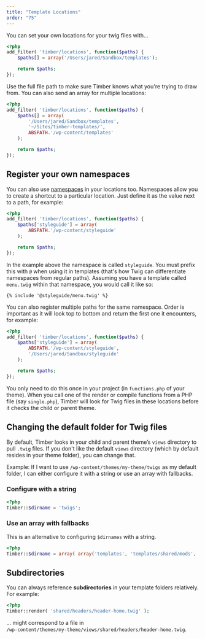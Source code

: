 ```yaml
---
title: "Template Locations"
order: "75"
---
```


You can set your own locations for your twig files with...

```php
<?php
add_filter( 'timber/locations', function($paths) {
	$paths[] = array('/Users/jared/Sandbox/templates');

	return $paths;
});
```

Use the full file path to make sure Timber knows what you're trying to draw from. You can also send an array for multiple locations:

```php
<?php
add_filter( 'timber/locations', function($paths) {
	$paths[] = array(
		'/Users/jared/Sandbox/templates',
		'~/Sites/timber-templates/',
		ABSPATH.'/wp-content/templates'
	);

	return $paths;
});
```

## Register your own namespaces

You can also use [namespaces](https://symfony.com/doc/current/templating/namespaced_paths.html) in your locations too. Namespaces allow you to create a shortcut to a particular location. Just define it as the value next to a path, for example:

```php
<?php
add_filter( 'timber/locations', function($paths) {
	$paths['styleguide'] = array(
		ABSPATH.'/wp-content/styleguide'
	);

	return $paths;
});
```

In the example above the namespace is called `styleguide`. You must prefix this with `@` when using it in templates (that's how Twig can differentiate namespaces from regular paths).
Assuming you have a template called `menu.twig` within that namespace, you would call it like so:

```twig
{% include '@styleguide/menu.twig' %}
```

You can also register multiple paths for the same namespace. Order is important as it will look top to bottom and return the first one it encounters, for example:

```php
<?php
add_filter( 'timber/locations', function($paths) {
	$paths['styleguide'] = array(
		ABSPATH.'/wp-content/styleguide',
		'/Users/jared/Sandbox/styleguide'
	);

	return $paths;
});
```

You only need to do this once in your project (in `functions.php` of your theme). When you call one of the render or compile functions from a PHP file (say `single.php`), Timber will look for Twig files in these locations before it checks the child or parent theme.

## Changing the default folder for Twig files

By default, Timber looks in your child and parent theme’s `views` directory to pull `.twig` files. If you don't like the default `views` directory (which by default resides in your theme folder), you can change that.

Example: If I want to use `/wp-content/themes/my-theme/twigs` as my default folder, I can either configure it with a string or use an array with fallbacks.

### Configure with a string

```php
<?php
Timber::$dirname = 'twigs';
```

### Use an array with fallbacks

This is an alternative to configuring `$dirnames` with a string.

```php
<?php
Timber::$dirname = array( array('templates', 'templates/shared/mods', 'twigs', 'views' ) );
```

## Subdirectories

You can always reference **subdirectories** in your template folders relatively. For example:

```php
<?php
Timber::render( 'shared/headers/header-home.twig' );
```
... might correspond to a file in  
`/wp-content/themes/my-theme/views/shared/headers/header-home.twig`.
